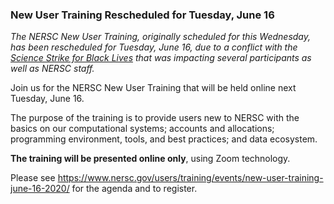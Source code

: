 ### New User Training Rescheduled for Tuesday, June 16

*The NERSC New User Training, originally scheduled for this Wednesday, has been
rescheduled for Tuesday, June 16, due to a conflict with the [Science Strike for
Black Lives](https://www.particlesforjustice.org/) that was impacting several
participants as well as NERSC staff.*

Join us for the NERSC New User Training that will be held online next Tuesday,
June 16.

The purpose of the training is to provide users new to NERSC with the basics on 
our computational systems; accounts and allocations; programming environment, 
tools, and best practices; and data ecosystem.

**The training will be presented online only**, using Zoom technology.

Please see 
<https://www.nersc.gov/users/training/events/new-user-training-june-16-2020/>
for the agenda and to register. 
